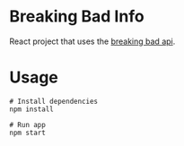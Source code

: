 # Breaking Bad Info

React project that uses the [breaking bad api](https://breakingbadapi.com/documentation).

# Usage

```
# Install dependencies
npm install
```

```
# Run app
npm start
```


